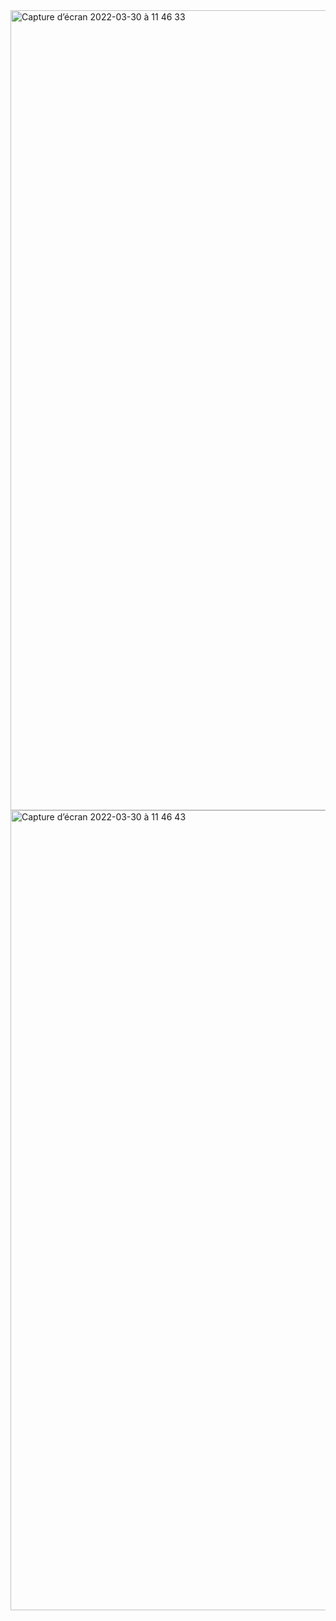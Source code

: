 <img width="1280" alt="Capture d’écran 2022-03-30 à 11 46 33" src="https://user-images.githubusercontent.com/93912353/160803189-6841ca6d-e7d6-4b17-94f9-23ce0da7f0cf.png">
<img width="1280" alt="Capture d’écran 2022-03-30 à 11 46 43" src="https://user-images.githubusercontent.com/93912353/160803206-e46ded0a-b0e0-4ce9-bea3-d06791e6c9ff.png">
